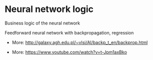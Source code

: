 # Neural network logic

Business logic of the neural network

Feedforward neural network with backpropagation, regression

- More: http://galaxy.agh.edu.pl/~vlsi/AI/backp_t_en/backprop.html

- More: https://www.youtube.com/watch?v=t-Jpm1axBko

